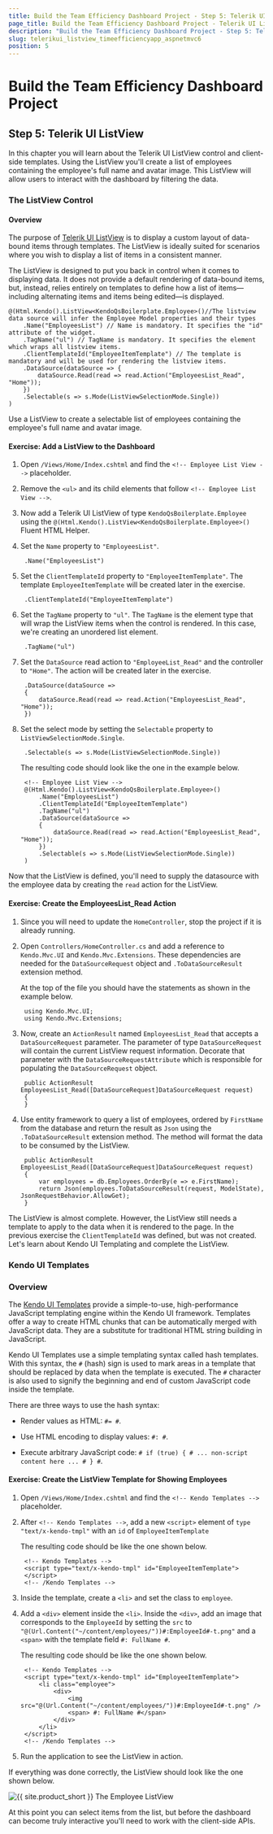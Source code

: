 ```yaml
---
title: Build the Team Efficiency Dashboard Project - Step 5: Telerik UI ListView
page_title: Build the Team Efficiency Dashboard Project - Telerik UI ListView
description: "Build the Team Efficiency Dashboard Project - Step 5: Telerik UI ListView."
slug: telerikui_listview_timeefficiencyapp_aspnetmvc6
position: 5
---
```


# Build the Team Efficiency Dashboard Project

## Step 5: Telerik UI ListView

In this chapter you will learn about the Telerik UI ListView control and client-side templates. Using the ListView you'll create a list of employees containing the employee's full name and avatar image. This ListView will allow users to interact with the dashboard by filtering the data.

### The ListView Control

#### Overview

The purpose of [Telerik UI ListView](https://docs.telerik.com/kendo-ui/controls/listview/overview) is to display a custom layout of data-bound items through templates. The ListView is ideally suited for scenarios where you wish to display a list of items in a consistent manner.

The ListView is designed to put you back in control when it comes to displaying data. It does not provide a default rendering of data-bound items, but, instead, relies entirely on templates to define how a list of items&mdash;including alternating items and items being edited&mdash;is displayed.

    @(Html.Kendo().ListView<KendoQsBoilerplate.Employee>()//The listview data source will infer the Employee Model properties and their types
        .Name("EmployeesList") // Name is mandatory. It specifies the "id" attribute of the widget.
        .TagName("ul") // TagName is mandatory. It specifies the element which wraps all listview items.
        .ClientTemplateId("EmployeeItemTemplate") // The template is mandatory and will be used for rendering the listview items.
        .DataSource(dataSource => {
            dataSource.Read(read => read.Action("EmployeesList_Read", "Home"));
        }) 
        .Selectable(s => s.Mode(ListViewSelectionMode.Single))
    )

Use a ListView to create a selectable list of employees containing the employee's full name and avatar image.

#### Exercise: Add a ListView to the Dashboard

1. Open `/Views/Home/Index.cshtml` and find the `<!-- Employee List View -->` placeholder.
1. Remove the `<ul>` and its child elements that follow `<!-- Employee List View -->`.
1. Now add a Telerik UI ListView of type `KendoQsBoilerplate.Employee` using the `@(Html.Kendo().ListView<KendoQsBoilerplate.Employee>()` Fluent HTML Helper.
1. Set the `Name` property to `"EmployeesList"`.

        .Name("EmployeesList")

1. Set the `ClientTemplateId` property to `"EmployeeItemTemplate"`. The template `EmployeeItemTemplate` will be created later in the exercise.

        .ClientTemplateId("EmployeeItemTemplate")

1. Set the `TagName` property to `"ul"`. The `TagName` is the element type that will wrap the ListView items when the control is rendered. In this case, we're creating an unordered list element.

        .TagName("ul")

1. Set the `DataSource` read action to `"EmployeeList_Read"` and the controller to `"Home"`. The action will be created later in the exercise.

        .DataSource(dataSource =>
        {
            dataSource.Read(read => read.Action("EmployeesList_Read", "Home"));
        })

1. Set the select mode by setting the `Selectable` property to `ListViewSelectionMode.Single`.

        .Selectable(s => s.Mode(ListViewSelectionMode.Single))

    The resulting code should look like the one in the example below.

    	<!-- Employee List View -->
    	@(Html.Kendo().ListView<KendoQsBoilerplate.Employee>()
            .Name("EmployeesList")
            .ClientTemplateId("EmployeeItemTemplate")
            .TagName("ul")
            .DataSource(dataSource =>
            {
                dataSource.Read(read => read.Action("EmployeesList_Read", "Home"));
            })
            .Selectable(s => s.Mode(ListViewSelectionMode.Single))
        )

Now that the ListView is defined, you'll need to supply the datasource with the employee data by creating the `read` action for the ListView.

#### Exercise: Create the EmployeesList_Read Action

1. Since you will need to update the `HomeController`, stop the project if it is already running.

1. Open `Controllers/HomeController.cs` and add a reference to `Kendo.Mvc.UI` and `Kendo.Mvc.Extensions`. These dependencies are needed for the `DataSourceRequest` object and `.ToDataSourceResult` extension method.

    At the top of the file you should have the statements as shown in the example below.

    	using Kendo.Mvc.UI;
    	using Kendo.Mvc.Extensions;

1. Now, create an `ActionResult` named `EmployeesList_Read` that accepts a `DataSourceRequest` parameter. The parameter of type `DataSourceRequest` will contain the current ListView request information. Decorate that parameter with the `DataSourceRequestAttribute` which is  responsible for populating the `DataSourceRequest` object.

        public ActionResult EmployeesList_Read([DataSourceRequest]DataSourceRequest request)
        {
        }

1. Use entity framework to query a list of employees, ordered by `FirstName` from the database and return the result as `Json` using the `.ToDataSourceResult` extension method. The method will format the data to be consumed by the ListView.

        public ActionResult EmployeesList_Read([DataSourceRequest]DataSourceRequest request)
        {
            var employees = db.Employees.OrderBy(e => e.FirstName);
            return Json(employees.ToDataSourceResult(request, ModelState), JsonRequestBehavior.AllowGet);
        }

The ListView is almost complete. However, the ListView still needs a template to apply to the data when it is rendered to the page. In the previous exercise the `ClientTemplateId` was defined, but was not created. Let's learn about Kendo UI Templating and complete the ListView.

### Kendo UI Templates

### Overview

The [Kendo UI Templates](https://docs.telerik.com/kendo-ui/framework/templates/overview) provide a simple-to-use, high-performance JavaScript templating engine within the Kendo UI framework. Templates offer a way to create HTML chunks that can be automatically merged with JavaScript data. They are a substitute for traditional HTML string building in JavaScript.

Kendo UI Templates use a simple templating syntax called hash templates. With this syntax, the `#` (hash) sign is used to mark areas in a template that should be replaced by data when the template is executed. The `#` character is also used to signify the beginning and end of custom JavaScript code inside the template.

There are three ways to use the hash syntax:

- Render values as HTML: `#= #`.
- Use HTML encoding to display values: `#: #`.
- Execute arbitrary JavaScript code: `# if (true) { # ... non-script content here ... # } #`.

    <script type="text/x-kendo-template" id="myTemplate">
        #if(isAdmin){#
            <li>#: name # is Admin</li>
        #}else{#
            <li>#: name # is User</li>
        #}#
    </script>

#### Exercise: Create the ListView Template for Showing Employees

1. Open `/Views/Home/Index.cshtml` and find the `<!-- Kendo Templates -->` placeholder.
1. After `<!-- Kendo Templates -->`, add a new `<script>` element of `type` `"text/x-kendo-tmpl"` with an `id` of `EmployeeItemTemplate`

    The resulting code should be like the one shown below.

    	<!-- Kendo Templates -->
    	<script type="text/x-kendo-tmpl" id="EmployeeItemTemplate">
    	</script>
    	<!-- /Kendo Templates -->

1. Inside the template, create a `<li>` and set the class to `employee`.
1. Add a `<div>` element inside the `<li>`. Inside the `<div>`, add an image that corresponds to the `EmployeeId` by setting the `src` to `"@(Url.Content("~/content/employees/"))#:EmployeeId#-t.png"` and a `<span>` with the template field `#: FullName #`.

    The resulting code should be like the one shown below.

    	<!-- Kendo Templates -->
    	<script type="text/x-kendo-tmpl" id="EmployeeItemTemplate">
    	    <li class="employee">
    	        <div>
    	            <img src="@(Url.Content("~/content/employees/"))#:EmployeeId#-t.png" />
    	            <span> #: FullName #</span>
    	        </div>
    	    </li>
    	</script>
    	<!-- /Kendo Templates -->

1. Run the application to see the ListView in action.

If everything was done correctly, the ListView should look like the one shown below.

![{{ site.product_short }} The Employee ListView](images/chapter5/employee-list.jpg)

At this point you can select items from the list, but before the dashboard can become truly interactive you'll need to work with the client-side APIs.
